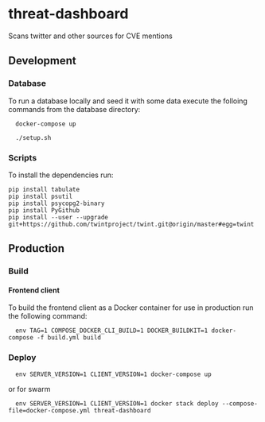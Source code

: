 # threat-dashboard
Scans twitter and other sources for CVE mentions

## Development

### Database

To run a database locally and seed it with some data execute the folloing commands from the database directory:

```shell
  docker-compose up
```

```shell
  ./setup.sh
```

### Scripts

To install the dependencies run:

```
pip install tabulate
pip install psutil
pip install psycopg2-binary
pip install PyGithub
pip install --user --upgrade git+https://github.com/twintproject/twint.git@origin/master#egg=twint
```

## Production
### Build
#### Frontend client

To build the frontend client as a Docker container for use in production run the following command:

```shell
  env TAG=1 COMPOSE_DOCKER_CLI_BUILD=1 DOCKER_BUILDKIT=1 docker-compose -f build.yml build
```

### Deploy

```shell
  env SERVER_VERSION=1 CLIENT_VERSION=1 docker-compose up
```

or for swarm

```shell
  env SERVER_VERSION=1 CLIENT_VERSION=1 docker stack deploy --compose-file=docker-compose.yml threat-dashboard
```


